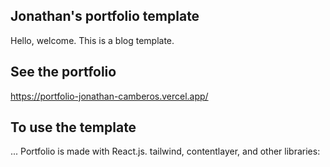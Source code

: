 ## Jonathan's portfolio template

Hello, welcome. This is a blog template. 

## See the portfolio
https://portfolio-jonathan-camberos.vercel.app/

## To use the template
...
Portfolio is made with React.js. tailwind, contentlayer, and other libraries:
